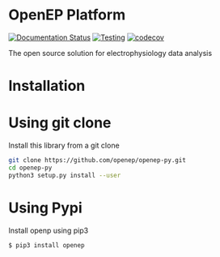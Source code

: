 # OpenEP Platform

[![Documentation Status](https://readthedocs.org/projects/openep-py/badge/?version=latest)](https://openep-py.readthedocs.io/en/latest/?badge=latest)
[![Testing](https://github.com/openep/openep-py/actions/workflows/python-app.yml/badge.svg)](https://github.com/openep/openep-py/actions)
[![codecov](https://codecov.io/gh/openep/openep-py/branch/master/graph/badge.svg)](https://codecov.io/gh/openep/openep-py)

The open source solution for electrophysiology data analysis

# Installation
# Using git clone
Install this library from a git clone
```bash
git clone https://github.com/openep/openep-py.git
cd openep-py
python3 setup.py install --user
```

# Using Pypi
Install openp using pip3
```bash
$ pip3 install openep
```